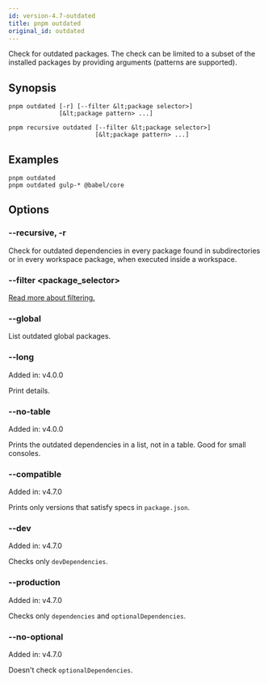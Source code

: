 ```yaml
---
id: version-4.7-outdated
title: pnpm outdated
original_id: outdated
---
```


Check for outdated packages. The check can be limited to a subset of the installed
packages by providing arguments (patterns are supported).

## Synopsis

```text
pnpm outdated [-r] [--filter &lt;package selector>]
              [&lt;package pattern> ...]

pnpm recursive outdated [--filter &lt;package selector>]
                        [&lt;package pattern> ...]
```

## Examples

```
pnpm outdated
pnpm outdated gulp-* @babel/core
```

## Options

### --recursive, -r

Check for outdated dependencies in every package found in subdirectories
or in every workspace package, when executed inside a workspace.

### --filter &lt;package_selector>

[Read more about filtering.](../filtering)

### --global

List outdated global packages.

### --long

Added in: v4.0.0

Print details.

### --no-table

Added in: v4.0.0

Prints the outdated dependencies in a list, not in a table. Good for small consoles.

### --compatible

Added in: v4.7.0

Prints only versions that satisfy specs in `package.json`.

### --dev

Added in: v4.7.0

Checks only `devDependencies`.

### --production

Added in: v4.7.0

Checks only `dependencies` and `optionalDependencies`.

### --no-optional

Added in: v4.7.0

Doesn't check `optionalDependencies`.
